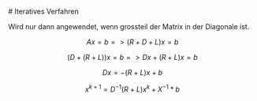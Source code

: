 # Iteratives Verfahren

Wird nur dann angewendet, wenn grossteil der Matrix in der Diagonale ist.


$$
Ax = b => (R + D + L)x = b
$$


$$
(D+(R+L))x = b => Dx + (R+L)x = b
$$

$$
Dx = -(R+L)x+b
$$

$$
x^{k+1} = D^{-1}(R+L)x^{k}+X^{-1}*b
$$